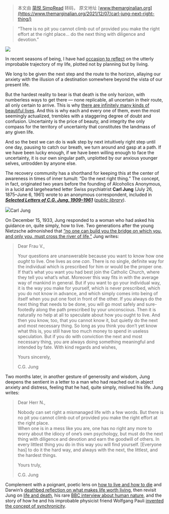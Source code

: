 > 本文由 [简悦 SimpRead](http://ksria.com/simpread/) 转码， 原文地址 [www.themarginalian.org](https://www.themarginalian.org/2021/12/07/carl-jung-next-right-thing/)

> “There is no pit you cannot climb out of provided you make the right effort at the right place… do the next thing with diligence and devotion.”

[![](https://i0.wp.com/www.themarginalian.org/wp-content/uploads/2021/12/carljung_letters.jpg?fit=320%2C508&ssl=1&is-pending-load=1)](https://www.amazon.com/Selected-Letters-1909-1961-Bollingen-General/dp/0691640300/?tag=braipick-20)

In recent seasons of being, I have had [occasion to reflect](https://www.themarginalian.org/2021/10/22/brain-pickings-becoming-the-marginalian/) on the utterly improbable trajectory of my life, plotted not by planning but by living.

We long to be given the next step and the route to the horizon, allaying our anxiety with the illusion of a destination somewhere beyond the vista of our present life.

But the hardest reality to bear is that death is the only horizon, with numberless ways to get there — none replicable, all uncertain in their route, all only certain to arrive. This is why [there are infinitely many kinds of beautiful lives](https://www.themarginalian.org/2018/11/01/figuring/). And this is why each and every one of them, even the most seemingly actualized, trembles with a staggering degree of doubt and confusion. Uncertainty is the price of beauty, and integrity the only compass for the territory of uncertainty that constitutes the landmass of any given life.

And so the best we can do is walk step by next intuitively right step until one day, pausing to catch our breath, we turn around and gasp at a path. If we have been lucky enough, if we have been willing enough to face the uncertainty, it is our own singular path, unplotted by our anxious younger selves, untrodden by anyone else.

The recovery community has a shorthand for keeping this at the center of awareness in times of inner tumult: “Do the next right thing.” The concept, in fact, originated two years before the founding of Alcoholics Anonymous, in a lucid and largehearted letter Swiss psychiatrist **Carl Jung** (July 26, 1875–June 6, 1961) wrote to an anonymous correspondent, included in [**_Selected Letters of C.G. Jung, 1909–1961_**](https://www.amazon.com/Selected-Letters-1909-1961-Bollingen-General/dp/0691640300/?tag=braipick-20) ([_public library_](https://www.worldcat.org/title/selected-letters-of-cg-jung-1909-1961/oclc/881140394&referer=brief_results)).

![](https://i0.wp.com/www.themarginalian.org/wp-content/uploads/2012/03/carljung.jpg?w=680&ssl=1)Carl Jung

On December 15, 1933, Jung responded to a woman who had asked his guidance on, quite simply, how to live. Two generations after the young Nietzsche admonished that [“no one can build you the bridge on which you, and only you, must cross the river of life,”](https://www.themarginalian.org/2015/09/30/nietzsche-find-yourself-schopenhauer-as-educator/) Jung writes:

> Dear Frau V.,
> 
> Your questions are unanswerable because you want to know how one _ought_ to live. One lives as one _can_. There is no single, definite way for the individual which is prescribed for him or would be the proper one. If that’s what you want you had best join the Catholic Church, where they tell you what’s what. Moreover this way fits in with the average way of mankind in general. But if you want to go your individual way, it is the way you make for yourself, which is never prescribed, which you do not know in advance, and which simply comes into being of itself when you put one foot in front of the other. If you always do the next thing that needs to be done, you will go most safely and sure-footedly along the path prescribed by your unconscious. Then it is naturally no help at all to speculate about how you ought to live. And then you know, too, that you cannot know it, but quietly do the next and most necessary thing. So long as you think you don’t yet know what this is, you still have too much money to spend in useless speculation. But if you do with conviction the next and most necessary thing, you are always doing something meaningful and intended by fate. With kind regards and wishes,
> 
> Yours sincerely,
> 
> C.G. Jung

Two months later, in another gesture of generosity and wisdom, Jung deepens the sentient in a letter to a man who had reached out in abject anxiety and distress, feeling that he had, quite simply, mislived his life. Jung writes:

> Dear Herr N.,
> 
> Nobody can set right a mismanaged life with a few words. But there is no pit you cannot climb out of provided you make the right effort at the right place.  
> When one is in a mess like you are, one has no right any more to worry about the idiocy of one’s own psychology, but must do the next thing with diligence and devotion and earn the goodwill of others. In every littlest thing you do in this way you will find yourself. [Everyone has] to do it the hard way, and always with the next, the littlest, and the hardest things.
> 
> Yours truly,
> 
> C.G. Jung

Complement with a poignant, poetic lens on [how to live and how to die](https://www.themarginalian.org/2020/02/03/emily-levine-cold-solace-anna-belle-kaufman/) and Darwin’s [deathbed reflection on what makes life worth living](https://www.themarginalian.org/2021/11/28/darwin-life/), then revisit Jung on [life and death](https://www.themarginalian.org/2012/03/13/memories-dreams-reflections/), his rare [BBC interview about human nature](https://www.themarginalian.org/2013/07/26/carl-jung-bbc-face-to-face/), and the story of how he and his improbable physicist friend Wolfgang Pauli [invented the concept of synchronicity](https://www.themarginalian.org/2017/03/09/atom-and-archetype-pauli-jung/).